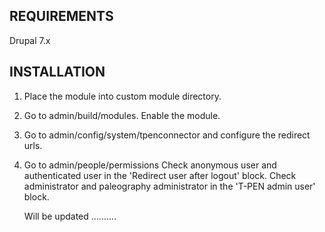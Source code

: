 REQUIREMENTS
------------
Drupal 7.x


INSTALLATION
------------
1.  Place the module into custom module directory.

2.  Go to admin/build/modules. Enable the module.

3.  Go to admin/config/system/tpenconnector
    and configure the redirect urls.

4.  Go to admin/people/permissions
    Check anonymous user and authenticated user in the 'Redirect user after logout' block.
    Check administrator and paleography administrator in the 'T-PEN admin user' block.

    Will be updated ..........